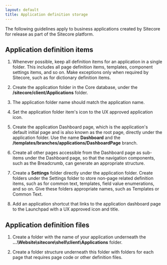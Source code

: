 ```yaml
---
layout: default
title: Application definition storage
---
```


The following guidelines apply to business applications created by Sitecore for release as part of the Sitecore platform.

## Application definition items ##

1. Whenever possible, keep all definition items for an application in a single folder. This includes all page definition items, templates, component settings items, and so on.  Make exceptions only when required by Sitecore, such as for dictionary definition items.

1. Create the application folder in the Core database, under the **/sitecore/client/Applications** folder.

1. The application folder name should match the application name.

1. Set the application folder item's icon to the UX approved application icon.

1. Create the application Dashboard page, which is the application's default initial page and is also known as the root page, directly under the application folder. Use the name **Dashboard** and the **/templates/branches/applications/DashboardPage** branch.

1. Create all other pages accessible from the Dashboard page as sub-items under the Dashboard page, so that the navigation components, such as the Breadcrumb, can generate an appropriate structure.

1. Create a **Settings** folder directly under the application folder.  Create folders under the Settings folder to store non-page related definition items, such as for common text, templates, field value enumerations, and so on.  Give these folders appropriate names, such as Templates or Common Text.

1. Add an application shortcut that links to the application dashboard page to the Launchpad with a UX approved icon and title.

## Application definition files ##

1. Create a folder with the name of your application underneath the **...\Website\sitecore\shell\client\Applications** folder.

1. Create a folder structure underneath this folder with folders for each page that requires page code or other definition files.
